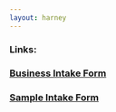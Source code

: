 ```yaml
---
layout: harney
---
```



<body>
<div>	
	<h3>  Links: </h3>
	<h3><a href="business/">Business Intake Form</a></h3>
	<h3><a href="sample/">Sample Intake Form</a></h3>

</div>
</body>